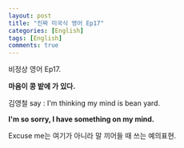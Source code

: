 ```yaml
---
layout: post
title: "진짜 미국식 영어 Ep17"
categories: [English]
tags: [English]
comments: true
---
```


비정상 영어 Ep17. 

<b>마음이 콩 밭에 가 있다.</b>

김영철 say : I'm thinking my mind is bean yard.

<b>I'm so sorry, I have something on my mind.</b>

Excuse me는 여기가 아니라 말 끼어들 때 쓰는 예의표현.

